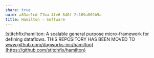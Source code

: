 ```yaml
---
share: true
uuid: a83ae1cd-71ba-4fe6-846f-2c169a802b9a
title: Hamilton - Software
---
```

[stitchfix/hamilton: A scalable general purpose micro-framework for defining dataflows. THIS REPOSITORY HAS BEEN MOVED TO www.github.com/dagworks-inc/hamilton](https://github.com/stitchfix/hamilton)